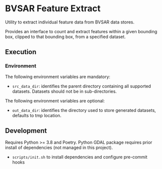 # BVSAR Feature Extract
Utility to extract individual feature data from BVSAR data stores.

Provides an interface to count and extract features within a given bounding box, clipped to that bounding box, from a specified dataset.

## Execution
### Environment
The following environment variables are mandatory:
- `src_data_dir`: identifies the parent directory containing all supported datasets. Datasets should not be in sub-directories.

The following environment variables are optional:
- `out_data_dir`: identifies the directory used to store generated datasets, defaults to tmp location.

## Development
Requires Python >= 3.8 and Poetry. Python GDAL package requires prior install of dependencies (not managed in this project).
- `scripts/init.sh` to install dependencies and configure pre-commit hooks

